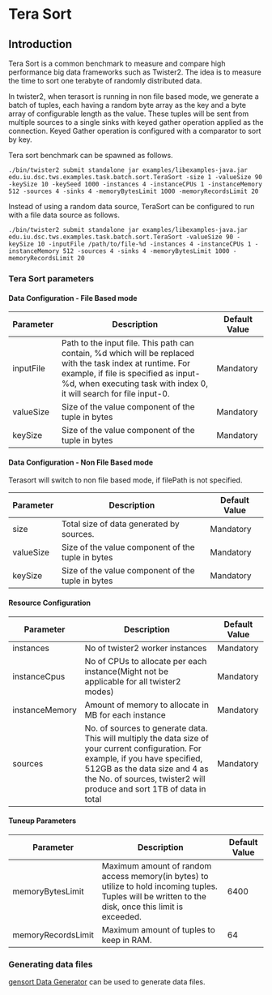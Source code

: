 # Tera Sort

## Introduction

Tera Sort is a common benchmark to measure and compare high performance big data frameworks such as Twister2. The idea is to measure the time to sort one terabyte of randomly distributed data.

In twister2, when terasort is running in non file based mode, we generate a batch of tuples, each having a random byte array as the key and a byte array of configurable length as the value. These tuples will be sent from multiple sources to a single sinks with keyed gather operation applied as the connection. Keyed Gather operation is configured with a comparator to sort by key. 

Tera sort benchmark can be spawned as follows.

```./bin/twister2 submit standalone jar examples/libexamples-java.jar edu.iu.dsc.tws.examples.task.batch.sort.TeraSort -size 1 -valueSize 90 -keySize 10 -keySeed 1000 -instances 4 -instanceCPUs 1 -instanceMemory 512 -sources 4 -sinks 4 -memoryBytesLimit 1000 -memoryRecordsLimit 20```

Instead of using a random data source, TeraSort can be configured to run with a file data source as follows.

```./bin/twister2 submit standalone jar examples/libexamples-java.jar edu.iu.dsc.tws.examples.task.batch.sort.TeraSort -valueSize 90 -keySize 10 -inputFile /path/to/file-%d -instances 4 -instanceCPUs 1 -instanceMemory 512 -sources 4 -sinks 4 -memoryBytesLimit 1000 -memoryRecordsLimit 20```

### Tera Sort parameters

#### Data Configuration - File Based mode

| Parameter  | Description | Default Value |
| ------------- | ------------- | ------------- |
| inputFile  | Path to the input file. This path can contain, %d which will be replaced with the task index at runtime. For example, if file is specified as input-%d, when executing task with index 0, it will search for file input-0.  | Mandatory |
| valueSize | Size of the value component of the tuple in bytes | Mandatory |
| keySize | Size of the value component of the tuple in bytes | Mandatory |


#### Data Configuration - Non File Based mode
Terasort will switch to non file based mode, if filePath is not specified.

| Parameter  | Description | Default Value |
| ------------- | ------------- | ------------- |
| size  | Total size of data generated by sources.  | Mandatory |
| valueSize | Size of the value component of the tuple in bytes | Mandatory |
| keySize | Size of the value component of the tuple in bytes | Mandatory |

#### Resource Configuration

| Parameter  | Description | Default Value |
| ------------- | ------------- | ------------- |
| instances | No of twister2 worker instances | Mandatory |
| instanceCpus | No of CPUs to allocate per each instance(Might not be applicable for all twister2 modes) | Mandatory |
| instanceMemory | Amount of memory to allocate in MB for each instance | Mandatory |
| sources | No. of sources to generate data. This will multiply the data size of your current configuration. For example, if you have specified, 512GB as the data size and 4 as the No. of sources, twister2 will produce and sort 1TB of data in total | Mandatory |

#### Tuneup Parameters

| Parameter  | Description | Default Value |
| ------------- | ------------- | ------------- |
| memoryBytesLimit | Maximum amount of random access memory(in bytes) to utilize to hold incoming tuples. Tuples will be written to the disk, once this limit is exceeded. | 6400 |
| memoryRecordsLimit | Maximum amount of tuples to keep in RAM. | 64 |

### Generating data files

[gensort Data Generator](http://www.ordinal.com/gensort.html) can be used to generate data files.
